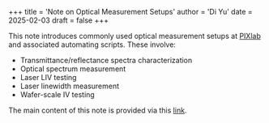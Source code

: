 +++
title = 'Note on Optical Measurement Setups'
author = 'Di Yu'
date = 2025-02-03
draft = false
+++

This note introduces commonly used optical measurement setups at [PIXlab](https://chao-xiang.github.io/) and associated automating scripts. These involve:

- Transmittance/reflectance spectra characterization
- Optical spectrum measurement
- Laser LIV testing
- Laser linewidth measurement
- Wafer-scale IV testing

The main content of this note is provided via this [link](/posts/note-optical-measurement/measurement_setup.pptx).
